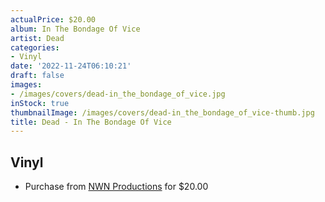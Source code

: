 ```yaml
---
actualPrice: $20.00
album: In The Bondage Of Vice
artist: Dead
categories:
- Vinyl
date: '2022-11-24T06:10:21'
draft: false
images:
- /images/covers/dead-in_the_bondage_of_vice.jpg
inStock: true
thumbnailImage: /images/covers/dead-in_the_bondage_of_vice-thumb.jpg
title: Dead - In The Bondage Of Vice
---
```


## Vinyl
* Purchase from [NWN Productions](http://shop.nwnprod.com/index.php?route=product/product&path=75&product_id=29225&sort=pd.name&order=ASC) for $20.00
